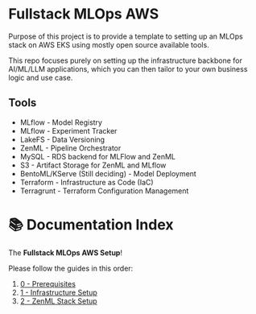 # Fullstack MLOps AWS

Purpose of this project is to provide a template to setting up an MLOps stack on AWS EKS using mostly open source available tools.

This repo focuses purely on setting up the infrastructure backbone for AI/ML/LLM applications, which you can then tailor to your own business logic and use case.

## Tools

- MLflow - Model Registry
- MLflow - Experiment Tracker
- LakeFS - Data Versioning 
- ZenML - Pipeline Orchestrator
- MySQL - RDS backend for MLFlow and ZenML
- S3 - Artifact Storage for ZenML and MLflow
- BentoML/KServe (Still deciding) - Model Deployment
- Terraform - Infrastructure as Code (IaC)
- Terragrunt - Terraform Configuration Management

# 📚 Documentation Index

The **Fullstack MLOps AWS Setup**!

Please follow the guides in this order:

1. [0 - Prerequisites](docs/0-prerequisites.md)  
2. [1 - Infrastructure Setup](docs/1-infrastructure-setup.md)  
3. [2 - ZenML Stack Setup](docs/2-zenml-setup.md)  

